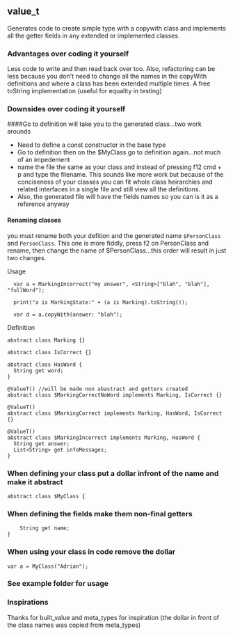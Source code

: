## value_t

Generates code to create simple type with a copywith class and implements all the getter fields in any extended or implemented classes.

### Advantages over coding it yourself
Less code to write and then read back over too.  Also, refactoring can be less because you don't need to change all the names in the copyWith definitions and where a class has been extended multiple times.  A free toString implementation (useful for equality in testing)

### Downsides over coding it yourself
####Go to definition will take you to the generated class...two work arounds
+ Need to define a const constructor in the base type
+ Go to definition then on the $MyClass go to definition again...not much of an impedement
+ name the file the same as your class and instead of pressing f12 cmd + p and type the filename.  This sounds like more work but because of the conciseness of your classes you can fit whole class heirarchies and related interfaces in a single file and still view all the definitions.
+ Also, the generated file will have the fields names so you can is it as a reference anyway
#### Renaming classes
you must rename both your defition and the generated name `$PersonClass` and `PersonClass`.  This one is more fiddly, press f2 on PersonClass and rename, then change the name of $PersonClass...this order will result in just two changes.

Usage
```
  var a = MarkingIncorrect("my answer", <String>["blah", "blah"], "fullWord");

  print("a is MarkingState:" + (a is Marking).toString());

  var d = a.copyWith(answer: "blah");
```

Definition
```
abstract class Marking {}

abstract class IsCorrect {}

abstract class HasWord {
  String get word;
}

@ValueT() //will be made non abastract and getters created
abstract class $MarkingCorrectNoWord implements Marking, IsCorrect {}

@ValueT()
abstract class $MarkingCorrect implements Marking, HasWord, IsCorrect {}

@ValueT()
abstract class $MarkingIncorrect implements Marking, HasWord {
  String get answer;
  List<String> get infoMessages;
}
```

### When defining your class put a dollar infront of the name and make it abstract
```
abstract class $MyClass {
```

### When defining the fields make them non-final getters
```
    String get name;
}
```

### When using your class in code remove the dollar
```
var a = MyClass("Adrian");
```

### See example folder for usage

### Inspirations
Thanks for built_value and meta_types for inspiration (the dollar in front of the class names was copied from meta_types)
